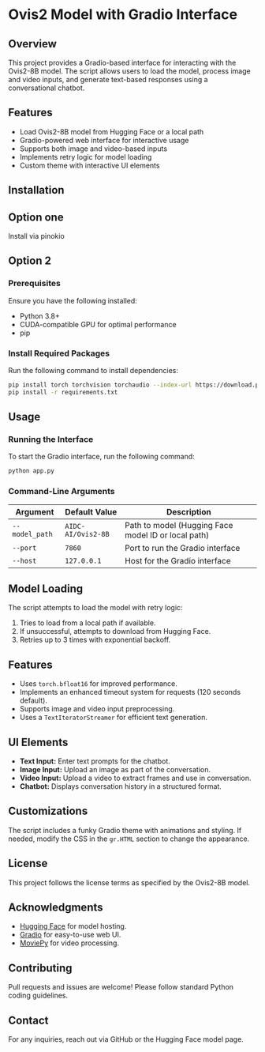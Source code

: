 # Ovis2 Model with Gradio Interface

## Overview
This project provides a Gradio-based interface for interacting with the Ovis2-8B model. The script allows users to load the model, process image and video inputs, and generate text-based responses using a conversational chatbot.

## Features
- Load Ovis2-8B model from Hugging Face or a local path
- Gradio-powered web interface for interactive usage
- Supports both image and video-based inputs
- Implements retry logic for model loading
- Custom theme with interactive UI elements

## Installation
## Option one
Install via pinokio

## Option 2
### Prerequisites
Ensure you have the following installed:
- Python 3.8+
- CUDA-compatible GPU for optimal performance
- pip

### Install Required Packages
Run the following command to install dependencies:
```bash
pip install torch torchvision torchaudio --index-url https://download.pytorch.org/whl/cu124
pip install -r requirements.txt
```

## Usage

### Running the Interface
To start the Gradio interface, run the following command:
```bash
python app.py
```

### Command-Line Arguments
| Argument       | Default Value            | Description                                       |
|---------------|------------------------|---------------------------------------------------|
| `--model_path` | `AIDC-AI/Ovis2-8B`       | Path to model (Hugging Face model ID or local path) |
| `--port`       | `7860`                   | Port to run the Gradio interface                 |
| `--host`       | `127.0.0.1`              | Host for the Gradio interface                     |

## Model Loading
The script attempts to load the model with retry logic:
1. Tries to load from a local path if available.
2. If unsuccessful, attempts to download from Hugging Face.
3. Retries up to 3 times with exponential backoff.

## Features
- Uses `torch.bfloat16` for improved performance.
- Implements an enhanced timeout system for requests (120 seconds default).
- Supports image and video input preprocessing.
- Uses a `TextIteratorStreamer` for efficient text generation.

## UI Elements
- **Text Input:** Enter text prompts for the chatbot.
- **Image Input:** Upload an image as part of the conversation.
- **Video Input:** Upload a video to extract frames and use in conversation.
- **Chatbot:** Displays conversation history in a structured format.

## Customizations
The script includes a funky Gradio theme with animations and styling. If needed, modify the CSS in the `gr.HTML` section to change the appearance.

## License
This project follows the license terms as specified by the Ovis2-8B model.

## Acknowledgments
- [Hugging Face](https://huggingface.co/) for model hosting.
- [Gradio](https://gradio.app/) for easy-to-use web UI.
- [MoviePy](https://zulko.github.io/moviepy/) for video processing.

## Contributing
Pull requests and issues are welcome! Please follow standard Python coding guidelines.

## Contact
For any inquiries, reach out via GitHub or the Hugging Face model page.

